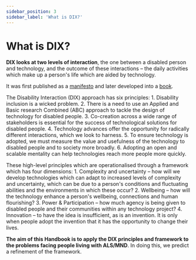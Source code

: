 ```yaml
---
sidebar_position: 3
sidebar_label: 'What is DIX?'
---
```


# What is DIX?

**DIX looks at two levels of interaction**, the one between a disabled person and technology, and the outcome of these interactions – the daily activities which make up a person's life which are aided by technology.

It was first published as a [manifesto](pathname:https://discovery.ucl.ac.uk/id/eprint/10074473/3/Holloway_Disability%20interaction%20(DIX).%20A%20manifesto_AAM.pdf) and later developed into a [book](pathname:https://link.springer.com/book/10.1007/978-3-031-03759-7).

The Disability Interaction (DIX) approach has six principles:
    1. Disability inclusion is a wicked problem.
    2. There is a need to use an Applied and Basic research Combined (ABC) approach to tackle the design of technology for disabled people.
    3. Co-creation across a wide range of stakeholders is essential for the success of technological solutions for disabled people.
    4. Technology advances offer the opportunity for radically different interactions, which we look to harness.
    5. To ensure technology is adopted, we must measure the value and usefulness of the technology to disabled people and to society more broadly.
    6. Adopting an open and scalable mentality can help technologies reach more people more quickly.

These high-level principles which are operationalised through a framework which has four dimensions:
    1. Complexity and uncertainty – how will we develop technologies which can adapt to increased levels of complexity and uncertainty, which can be due to a person's conditions and fluctuating abilities and the environments in which these occur? 
    2. Wellbeing – how will the technology enhance a person's wellbeing, connections and human flourishing?
    3. Power & Participation  – how much agency is being given to disabled people and their communities within any technology project?
    4. Innovation – to have the idea is insufficient, as is an invention. It is only when people adopt the invention that it has the opportunity to change their lives.

**The aim of this Handbook is to apply the DIX principles and framework to the problems facing people living with ALS/MND**. In doing this, we predict a refinement of the framework.